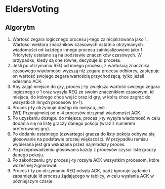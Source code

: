 # EldersVoting

## Algorytm
1.  Wartość zegara logicznego procesu j-tego zainicjalizowana jako 1. Wartości wektora znaczników czasowych ostatnio otrzymanych wiadomości od każdego innego procesu zainicjalizowane jako 1. Priorytety ustalane są na podstawie znaczników czasowych. W przypadku, kiedy są one równe, decyduje id procesu.
2. Jeśli po otrzymaniu REQ od innego procesu, z wartością znacznika czasowego wiadomości wyższą niż zegara procesu odbiorcy, zastępuje on wartość swojego zegara wartością przychodzącą, tylko jeżeli odesłano ACK.
3. Aby zająć miejsce do gry, proces j-ty zwiększa wartość swojego zegara logicznego o 1 oraz wysyła REQ ze swoim znacznikiem czasowym, id miejsca, do którego chce wejść oraz id gry, w którą chce zagrać do wszystkich innych procesów (n-1).
4. Proces j-ty otrzymuje dostęp do miejsca, jeśli:
  <br>(W1) Przynajmniej od n-4 procesów otrzymał wiadomości ACK.
5. Po uzyskaniu dostępu do miejsca, proces j-ty wysyła wiadomość w celu dodania się na listę graczy danego pokoju (wraz z numerem preferowanej gry).
6. Po dodaniu ostatniego (czwartego) gracza do listy pokoju odbywa się głosowanie na podstawie prostej większości. W przypadku remisu wybierana jest gra wskazana przez najmłodszy proces.
7. Po przeprowadzeniu głosowania każdy z procesów czyści listę graczy danego pokoju.
8. Po zakończeniu gry proces j-ty rozsyła ACK wszystkim procesom, które wcześniej zignorował.
9. Proces i-ty po otrzymaniu REQ odsyła ACK, bądź ignoruje żądanie i zapamiętuje id procesu żądającego w tablicy, w celu wysłania ACK w późniejszym czasie.
